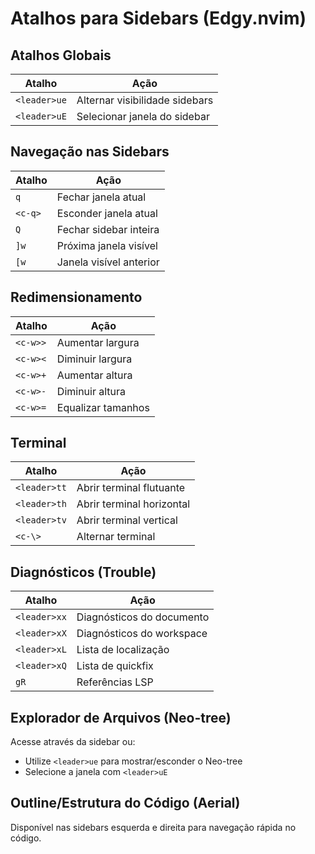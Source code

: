 # Atalhos para Sidebars (Edgy.nvim)

## Atalhos Globais

| Atalho       | Ação                           |
|--------------|--------------------------------|
| `<leader>ue` | Alternar visibilidade sidebars |
| `<leader>uE` | Selecionar janela do sidebar   |

## Navegação nas Sidebars

| Atalho | Ação                     |
|--------|--------------------------|
| `q`    | Fechar janela atual      |
| `<c-q>`| Esconder janela atual    |
| `Q`    | Fechar sidebar inteira   |
| `]w`   | Próxima janela visível   |
| `[w`   | Janela visível anterior  |

## Redimensionamento

| Atalho     | Ação                      |
|------------|---------------------------|
| `<c-w>>`   | Aumentar largura          |
| `<c-w><`   | Diminuir largura          |
| `<c-w>+`   | Aumentar altura           |
| `<c-w>-`   | Diminuir altura           |
| `<c-w>=`   | Equalizar tamanhos        |

## Terminal

| Atalho        | Ação                       |
|---------------|----------------------------|
| `<leader>tt`  | Abrir terminal flutuante   |
| `<leader>th`  | Abrir terminal horizontal  |
| `<leader>tv`  | Abrir terminal vertical    |
| `<c-\>`       | Alternar terminal          |

## Diagnósticos (Trouble)

| Atalho        | Ação                          |
|---------------|-------------------------------|
| `<leader>xx`  | Diagnósticos do documento     |
| `<leader>xX`  | Diagnósticos do workspace     |
| `<leader>xL`  | Lista de localização          |
| `<leader>xQ`  | Lista de quickfix             |
| `gR`          | Referências LSP               |

## Explorador de Arquivos (Neo-tree)

Acesse através da sidebar ou:
- Utilize `<leader>ue` para mostrar/esconder o Neo-tree
- Selecione a janela com `<leader>uE`

## Outline/Estrutura do Código (Aerial)

Disponível nas sidebars esquerda e direita para navegação rápida no código. 
